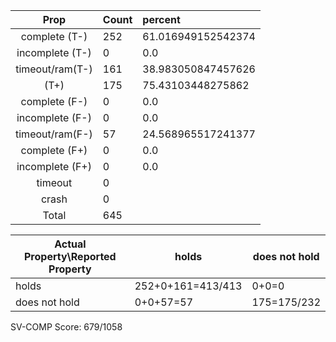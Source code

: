 
| Prop | Count | percent |
|:----:|:------|:--|
|complete   (T-)|252| 61.016949152542374 |
|incomplete (T-)|0|0.0 |
|timeout/ram(T-)|161|38.983050847457626 |
|           (T+)|175|75.43103448275862 |
|complete   (F-)|0|0.0 |
|incomplete (F-)|0|0.0 |
|timeout/ram(F-)|57|24.568965517241377 |
|complete   (F+)|0|0.0 |
|incomplete (F+)|0|0.0 |
|timeout        |0| |
|crash          |0| |
|Total          |645| |

| Actual Property\Reported Property | holds | does not hold |
|------------------------------------|-------|---------------|
| holds | 252+0+161=413/413 | 0+0=0 |
| does not hold | 0+0+57=57 | 175=175/232 |

SV-COMP Score: 679/1058

